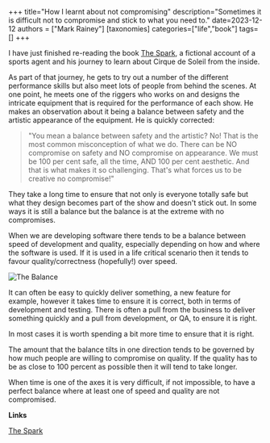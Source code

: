 +++
title="How I learnt about not compromising"
description="Sometimes it is difficult not to compromise and stick to what you need to."
date=2023-12-12
authors = ["Mark Rainey"]
[taxonomies]
categories=["life","book"]
tags=[]
+++

I have just finished re-reading the book [The Spark](<[Title](https://www.amazon.co.uk/dp/0385516517)>), a fictional account of a sports agent and his journey to learn about Cirque de Soleil from the inside.

<!-- more -->

As part of that journey, he gets to try out a number of the different performance skills but also meet lots of people from behind the scenes. At one point, he meets one of the riggers who works on and designs the intricate equipment that is required for the performance of each show. He makes an observation about it being a balance between safety and the artistic appearance of the equipment. He is quickly corrected:

> "You mean a balance between safety and the artistic? No! That is the most common misconception of what we do. There can be NO compromise on safety and NO compromise on appearance. We must be 100 per cent safe, all the time, AND 100 per cent aesthetic. And that is what makes it so challenging. That's what forces us to be creative no compromise!"

They take a long time to ensure that not only is everyone totally safe but what they design becomes part of the show and doesn't stick out. In some ways it is still a balance but the balance is at the extreme with no compromises.

When we are developing software there tends to be a balance between speed of development and quality, especially depending on how and where the software is used. If it is used in a life critical scenario then it tends to favour quality/correctness (hopefully!) over speed.

<img src="/posts/TheBalance.png" title="The Balance" class="mid-image"></img>

It can often be easy to quickly deliver something, a new feature for example, however it takes time to ensure it is correct, both in terms of development and testing. There is often a pull from the business to deliver something quickly and a pull from development, or QA, to ensure it is right.

In most cases it is worth spending a bit more time to ensure that it is right. 

The amount that the balance tilts in one direction tends to be governed by how much people are willing to compromise on quality. If the quality has to be as close to 100 percent as possible then it will tend to take longer.

When time is one of the axes it is very difficult, if not impossible, to have a perfect balance where at least one of speed and quality are not compromised.

__Links__

[The Spark](https://www.amazon.co.uk/dp/0385516517)